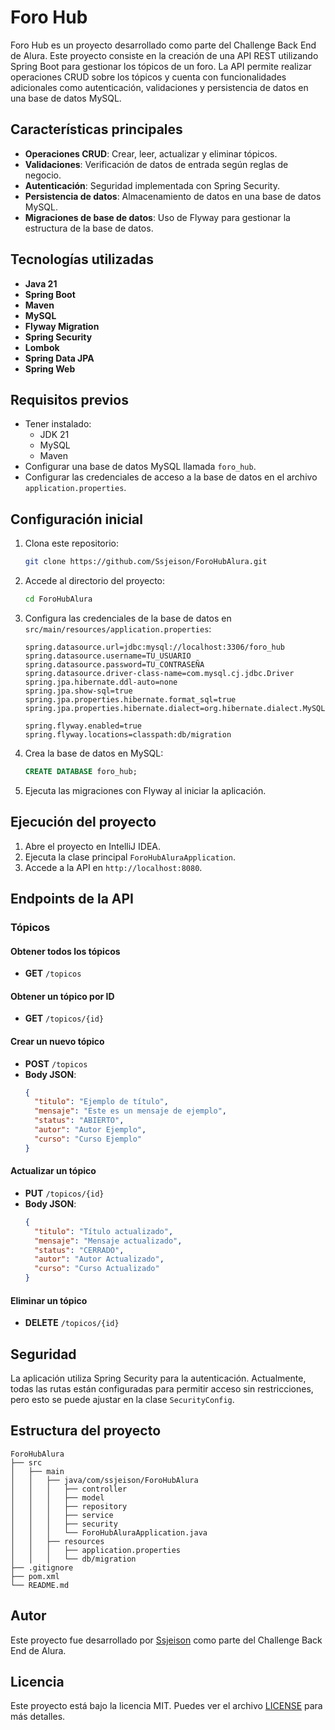 # Foro Hub

Foro Hub es un proyecto desarrollado como parte del Challenge Back End de Alura. Este proyecto consiste en la creación de una API REST utilizando Spring Boot para gestionar los tópicos de un foro. La API permite realizar operaciones CRUD sobre los tópicos y cuenta con funcionalidades adicionales como autenticación, validaciones y persistencia de datos en una base de datos MySQL.

## Características principales

- **Operaciones CRUD**: Crear, leer, actualizar y eliminar tópicos.
- **Validaciones**: Verificación de datos de entrada según reglas de negocio.
- **Autenticación**: Seguridad implementada con Spring Security.
- **Persistencia de datos**: Almacenamiento de datos en una base de datos MySQL.
- **Migraciones de base de datos**: Uso de Flyway para gestionar la estructura de la base de datos.

## Tecnologías utilizadas

- **Java 21**
- **Spring Boot**
- **Maven**
- **MySQL**
- **Flyway Migration**
- **Spring Security**
- **Lombok**
- **Spring Data JPA**
- **Spring Web**

## Requisitos previos

- Tener instalado:
  - JDK 21
  - MySQL
  - Maven
- Configurar una base de datos MySQL llamada `foro_hub`.
- Configurar las credenciales de acceso a la base de datos en el archivo `application.properties`.

## Configuración inicial

1. Clona este repositorio:

   ```bash
   git clone https://github.com/Ssjeison/ForoHubAlura.git
   ```

2. Accede al directorio del proyecto:

   ```bash
   cd ForoHubAlura
   ```

3. Configura las credenciales de la base de datos en `src/main/resources/application.properties`:

   ```properties
   spring.datasource.url=jdbc:mysql://localhost:3306/foro_hub
   spring.datasource.username=TU_USUARIO
   spring.datasource.password=TU_CONTRASEÑA
   spring.datasource.driver-class-name=com.mysql.cj.jdbc.Driver
   spring.jpa.hibernate.ddl-auto=none
   spring.jpa.show-sql=true
   spring.jpa.properties.hibernate.format_sql=true
   spring.jpa.properties.hibernate.dialect=org.hibernate.dialect.MySQL8Dialect

   spring.flyway.enabled=true
   spring.flyway.locations=classpath:db/migration
   ```

4. Crea la base de datos en MySQL:

   ```sql
   CREATE DATABASE foro_hub;
   ```

5. Ejecuta las migraciones con Flyway al iniciar la aplicación.

## Ejecución del proyecto

1. Abre el proyecto en IntelliJ IDEA.
2. Ejecuta la clase principal `ForoHubAluraApplication`.
3. Accede a la API en `http://localhost:8080`.

## Endpoints de la API

### Tópicos

#### Obtener todos los tópicos

- **GET** `/topicos`

#### Obtener un tópico por ID

- **GET** `/topicos/{id}`

#### Crear un nuevo tópico

- **POST** `/topicos`
- **Body JSON**:
  ```json
  {
    "titulo": "Ejemplo de título",
    "mensaje": "Este es un mensaje de ejemplo",
    "status": "ABIERTO",
    "autor": "Autor Ejemplo",
    "curso": "Curso Ejemplo"
  }
  ```

#### Actualizar un tópico

- **PUT** `/topicos/{id}`
- **Body JSON**:
  ```json
  {
    "titulo": "Título actualizado",
    "mensaje": "Mensaje actualizado",
    "status": "CERRADO",
    "autor": "Autor Actualizado",
    "curso": "Curso Actualizado"
  }
  ```

#### Eliminar un tópico

- **DELETE** `/topicos/{id}`

## Seguridad

La aplicación utiliza Spring Security para la autenticación. Actualmente, todas las rutas están configuradas para permitir acceso sin restricciones, pero esto se puede ajustar en la clase `SecurityConfig`.

## Estructura del proyecto

```
ForoHubAlura
├── src
│   ├── main
│   │   ├── java/com/ssjeison/ForoHubAlura
│   │   │   ├── controller
│   │   │   ├── model
│   │   │   ├── repository
│   │   │   ├── service
│   │   │   ├── security
│   │   │   └── ForoHubAluraApplication.java
│   │   ├── resources
│   │   │   ├── application.properties
│   │   │   └── db/migration
├── .gitignore
├── pom.xml
└── README.md
```

## Autor

Este proyecto fue desarrollado por [Ssjeison](https://github.com/Ssjeison) como parte del Challenge Back End de Alura.

## Licencia

Este proyecto está bajo la licencia MIT. Puedes ver el archivo [LICENSE](LICENSE) para más detalles.

